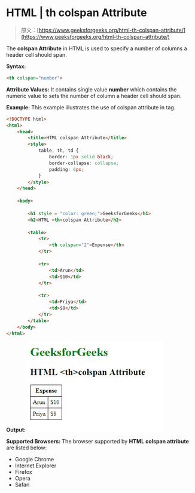 # HTML | th colspan Attribute

> 原文：[https://www.geeksforgeeks.org/html-th-colspan-attribute/](https://www.geeksforgeeks.org/html-th-colspan-attribute/)

The **<th> colspan Attribute** in HTML is used to specify a number of columns a header cell should span.

**Syntax:**

```html
<th colspan="number"> 
```

**Attribute Values:** It contains single value **number** which contains the numeric value to sets the number of column a header cell should span.

**Example:** This example illustrates the use of colspan attribute in <th> tag.

```html
<!DOCTYPE html> 
<html> 
    <head> 
        <title>HTML colspan Attribute</title> 
        <style> 
            table, th, td { 
                border: 1px solid black; 
                border-collapse: collapse; 
                padding: 6px; 
            } 
        </style> 
    </head> 

    <body> 

        <h1 style = "color: green;">GeeksforGeeks</h1> 
        <h2>HTML <th>colspan Attribute</h2> 

        <table> 
            <tr> 
                <th colspan="2">Expense</th> 
            </tr> 

            <tr> 
                <td>Arun</td> 
                <td>$10</td> 
            </tr> 

            <tr> 
                <td>Priya</td> 
                <td>$8</td> 
            </tr> 
        </table> 
    </body> 
</html>                     
```

**Output:**
![](img/1ed7dc9fe8653691009f089c6cc7e6bb.png)

**Supported Browsers:** The browser supported by **HTML <th>colspan attribute** are listed below:

*   Google Chrome
*   Internet Explorer
*   Firefox
*   Opera
*   Safari